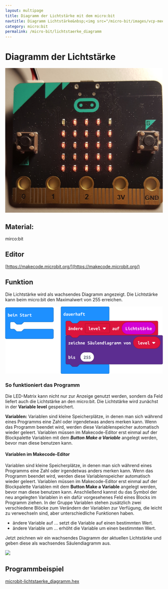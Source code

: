 ```yaml
---
layout: multipage
title: Diagramm der Lichtstärke mit dem micro:bit
navtitle: Diagramm Lichtstärke&nbsp;<img src="/micro-bit/images/vcp-meet.png" title="Dieses Angebot kann auch über VCP-Meet genutzt werden.">
category: micro:bit
permalink: /micro-bit/lichtstaerke_diagramm
---
```


# Diagramm der Lichtstärke

![](images/20191228_183443.jpg)

<div style="page-break-after: always;"></div>

## Material:

mirco:bit

## Editor

[https://makecode.microbit.org/](https://makecode.microbit.org/)

## Funktion

Die Lichtstärke wird als wachsendes Diagramm angezeigt. Die Lichtstärke kann beim micro:bit den Maximalwert von 255 erreichen.

![](images/microbit-Screenshot_lichtstaerke_diagramm.png)

### So funktioniert das Programm
Die LED-Matrix kann nicht nur zur Anzeige genutzt werden, sondern da Feld liefert auch die Lichtstärke an den micro:bit.
Die Lichtstärke wird zunächst in der **Variable level** gespeichert.

<div class="alert alert-info" role="alert">
<b>Variablen:</b> Variablen sind kleine Speicherplätze, in denen man sich während eines Programms eine Zahl oder irgendetwas anders merken kann. Wenn das Programm beendet wird, werden diese Variablenspeicher automatisch wieder geleert. Variablen müssen im Makecode-Editor erst einmal auf der Blockpalette Variablen mit dem <b><i>Button Make a Variable</i></b> angelegt werden, bevor man diese benutzen kann.
</div>

#### Variablen im Makecode-Editor
Variablen sind kleine Speicherplätze, in denen man sich während eines Programms eine Zahl oder irgendetwas anders merken kann. Wenn das Programm beendet wird, werden diese Variablenspeicher automatisch wieder geleert. Variablen müssen im Makecode-Editor erst einmal auf der Blockpalette Variablen mit dem **Button Make a Variable** angelegt werden, bevor man diese benutzen kann. Anschließend kannst du das Symbol der neu angelegten Variablen in ein dafür vorgesehenes Feld eines Blocks im Programm ziehen. In der Gruppe Variablen stehen zusätzlich zwei verschiedene Blöcke zum Verändern der Variablen zur Verfügung, die leicht zu verwechseln sind, aber unterschiedliche Funktionen haben.
+ ändere Variable auf ... setzt die Variable auf einen bestimmten Wert.
+ ändere Variable um ... erhöht die Variable um einen bestimmten Wert.

Jetzt zeichnen wir ein wachsendes Diagramm der aktuellen Lichtstärke und geben diese als wachsendes Säulendiagramm aus.

![](images/micro-bit-Screenshot_lichtstaerke_diagramm.png)

## Programmbeispiel
[microbit-lichtstaerke_diagramm.hex](appendix/microbit-lichtstaerke_diagramm.hex)

